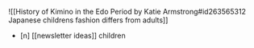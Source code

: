 ![[History of Kimino in the Edo Period by Katie Armstrong#id263565312 Japanese childrens fashion differs from adults]]
- [n] [[newsletter ideas]] children
